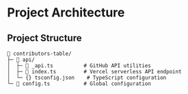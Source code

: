 # Project Architecture

## Project Structure

```plaintext
👥 contributors-table/
├─ 📂 api/
│  ├─ 📄 _api.ts          # GitHub API utilities
│  ├─ 📄 index.ts         # Vercel serverless API endpoint
│  └─ {} tsconfig.json    # TypeScript configuration
└─ 📄 config.ts           # Global configuration
```
